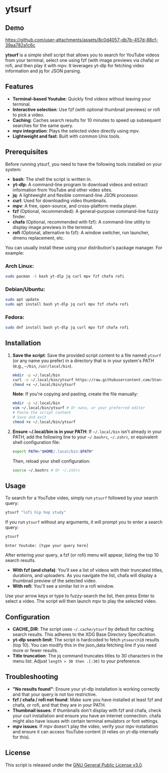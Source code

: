 # ytsurf
## Demo

https://github.com/user-attachments/assets/8c0d4057-db7b-457d-88cf-39aa782a1c6c

**ytsurf** is a simple shell script that allows you to search for YouTube videos from your terminal, select one using fzf (with image previews via chafa) or rofi, and then play it with mpv. It leverages yt-dlp for fetching video information and jq for JSON parsing.

## Features

- **Terminal-based Youtube**: Quickly find videos without leaving your terminal.
- **Interactive selection**: Use fzf (with optional thumbnail previews) or rofi to pick a video.
- **Caching**: Caches search results for 10 minutes to speed up subsequent searches for the same query.
- **mpv integration**: Plays the selected video directly using mpv.
- **Lightweight and fast**: Built with common Unix tools.

## Prerequisites

Before running ytsurf, you need to have the following tools installed on your system:

- **bash**: The shell the script is written in.
- **yt-dlp**: A command-line program to download videos and extract information from YouTube and other video sites.
- **jq**: A lightweight and flexible command-line JSON processor.
- **curl**: Used for downloading video thumbnails.
- **mpv**: A free, open-source, and cross-platform media player.
- **fzf** (Optional, recommended): A general-purpose command-line fuzzy finder.
- **chafa** (Optional, recommended with fzf): A command-line utility to display image previews in the terminal.
- **rofi** (Optional, alternative to fzf): A window switcher, run launcher, dmenu replacement, etc.

You can usually install these using your distribution's package manager. For example:

### Arch Linux:

```bash
sudo pacman -S bash yt-dlp jq curl mpv fzf chafa rofi
```

### Debian/Ubuntu:

```bash
sudo apt update
sudo apt install bash yt-dlp jq curl mpv fzf chafa rofi
```

### Fedora:

```bash
sudo dnf install bash yt-dlp jq curl mpv fzf chafa rofi
```

## Installation

1. **Save the script**:
   Save the provided script content to a file named `ytsurf` (or any name you prefer) in a directory that is in your system's PATH (e.g., `~/bin`, `/usr/local/bin`).

    ```bash
    mkdir -p ~/.local/bin
    curl -o ~/.local/bin/ytsurf https://raw.githubusercontent.com/Stan-breaks/ytsurf/main/ytsurf.sh
    chmod +x ~/.local/bin/ytsurf
    ```

    **Note**: If you're copying and pasting, create the file manually:

    ```bash
    mkdir -p ~/.local/bin
    vim ~/.local/bin/ytsurf # Or nano, or your preferred editor
    # Paste the script content
    # Save and exit
    chmod +x ~/.local/bin/ytsurf
    ```

2. **Ensure ~/.local/bin is in your PATH**:
   If `~/.local/bin` isn't already in your PATH, add the following line to your `~/.bashrc`, `~/.zshrc`, or equivalent shell configuration file:

    ```bash
    export PATH="$HOME/.local/bin:$PATH"
    ```

    Then, reload your shell configuration:

    ```bash
    source ~/.bashrc # Or ~/.zshrc
    ```

## Usage

To search for a YouTube video, simply run `ytsurf` followed by your search query:

```bash
ytsurf "lofi hip hop study"
```

If you run `ytsurf` without any arguments, it will prompt you to enter a search query:

```bash
ytsurf
```

```
Enter Youtube: [type your query here]
```

After entering your query, a fzf (or rofi) menu will appear, listing the top 10 search results.

- **With fzf (and chafa)**: You'll see a list of videos with their truncated titles, durations, and uploaders. As you navigate the list, chafa will display a thumbnail preview of the selected video.
- **With rofi**: You'll see a similar list in a rofi window.

Use your arrow keys or type to fuzzy-search the list, then press Enter to select a video. The script will then launch mpv to play the selected video.

## Configuration

- **CACHE_DIR**: The script uses `~/.cache/ytsurf` by default for caching search results. This adheres to the XDG Base Directory Specification.
- **yt-dlp search limit**: The script is hardcoded to fetch `ytsearch10` results (top 10). You can modify this in the json_data fetching line if you need more or fewer results.
- **Title truncation**: The jq command truncates titles to 30 characters in the menu list. Adjust `length > 30 then .[:30]` to your preference.

## Troubleshooting

- **"No results found"**: Ensure your yt-dlp installation is working correctly and that your query is not too restrictive.
- **fzf / chafa / rofi not found**: Make sure you have installed at least fzf and chafa, or rofi, and that they are in your PATH.
- **Thumbnail issues**: If thumbnails don't display with fzf and chafa, check your curl installation and ensure you have an internet connection. chafa might also have issues with certain terminal emulators or font settings.
- **mpv issues**: If mpv doesn't play the video, verify your mpv installation and ensure it can access YouTube content (it relies on yt-dlp internally for this).

## License

This script is released under the [GNU General Public License v3.0](LICENSE).
